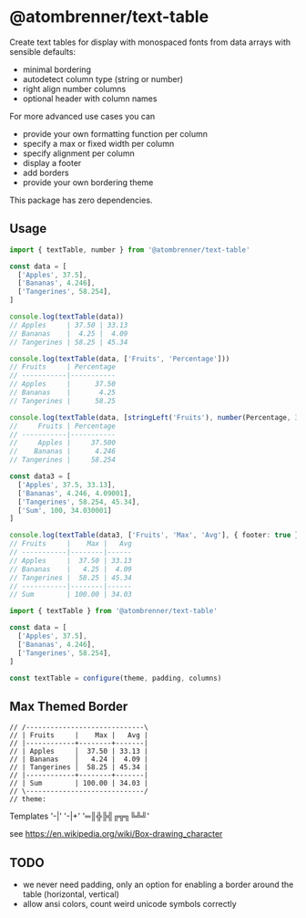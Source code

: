 # @atombrenner/text-table

Create text tables for display with monospaced fonts from data arrays with sensible defaults:

- minimal bordering
- autodetect column type (string or number)
- right align number columns
- optional header with column names

For more advanced use cases you can

- provide your own formatting function per column
- specify a max or fixed width per column
- specify alignment per column
- display a footer
- add borders
- provide your own bordering theme

This package has zero dependencies.

## Usage

```typescript
import { textTable, number } from '@atombrenner/text-table'

const data = [
  ['Apples', 37.5],
  ['Bananas', 4.246],
  ['Tangerines', 58.254],
]

console.log(textTable(data))
// Apples     | 37.50 | 33.13
// Bananas    |  4.25 |  4.09
// Tangerines | 58.25 | 45.34

console.log(textTable(data, ['Fruits', 'Percentage']))
// Fruits     | Percentage
// -----------|-----------
// Apples     |      37.50
// Bananas    |       4.25
// Tangerines |      58.25

console.log(textTable(data, [stringLeft('Fruits'), number(Percentage, 3)]))
//     Fruits | Percentage
// -----------|-----------
//     Apples |     37.500
//    Bananas |      4.246
// Tangerines |     58.254

const data3 = [
  ['Apples', 37.5, 33.13],
  ['Bananas', 4.246, 4.09001],
  ['Tangerines', 58.254, 45.34],
  ['Sum', 100, 34.030001]
]

console.log(textTable(data3, ['Fruits', 'Max', 'Avg'], { footer: true })
// Fruits     |    Max |   Avg
// -----------|--------|------
// Apples     |  37.50 | 33.13
// Bananas    |   4.25 |  4.09
// Tangerines |  58.25 | 45.34
// -----------|--------|------
// Sum        | 100.00 | 34.03
```

```typescript
import { textTable } from '@atombrenner/text-table'

const data = [
  ['Apples', 37.5],
  ['Bananas', 4.246],
  ['Tangerines', 58.254],
]

const textTable = configure(theme, padding, columns)
```

## Max Themed Border

```
// /-----------------------------\
// | Fruits     |    Max |   Avg |
// |------------+--------+-------|
// | Apples     │  37.50 | 33.13 |
// | Bananas    │   4.24 |  4.09 |
// | Tangerines │  58.25 | 45.34 |
// |------------+--------+-------|
// | Sum        | 100.00 | 34.03 |
// \-----------------------------/
// theme:
```

Templates
'-|'
'-|+'
'═║╬╠╣╔╦╗╚╩╝'

see https://en.wikipedia.org/wiki/Box-drawing_character

## TODO

- we never need padding, only an option for enabling a border around the table (horizontal, vertical)
- allow ansi colors, count weird unicode symbols correctly
